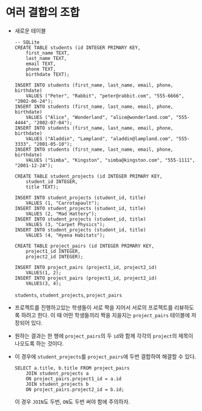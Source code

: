 # 여러 결합의 조합

- 새로운 테이블

  ```sqlite
  -- SQLite
  CREATE TABLE students (id INTEGER PRIMARY KEY,
      first_name TEXT,
      last_name TEXT,
      email TEXT,
      phone TEXT,
      birthdate TEXT);
  
  INSERT INTO students (first_name, last_name, email, phone, birthdate)
      VALUES ("Peter", "Rabbit", "peter@rabbit.com", "555-6666", "2002-06-24");
  INSERT INTO students (first_name, last_name, email, phone, birthdate)
      VALUES ("Alice", "Wonderland", "alice@wonderland.com", "555-4444", "2002-07-04");
  INSERT INTO students (first_name, last_name, email, phone, birthdate)
      VALUES ("Aladdin", "Lampland", "aladdin@lampland.com", "555-3333", "2001-05-10");
  INSERT INTO students (first_name, last_name, email, phone, birthdate)
      VALUES ("Simba", "Kingston", "simba@kingston.com", "555-1111", "2001-12-24");
      
  CREATE TABLE student_projects (id INTEGER PRIMARY KEY,
      student_id INTEGER,
      title TEXT);
      
  INSERT INTO student_projects (student_id, title)
      VALUES (1, "Carrotapault");
  INSERT INTO student_projects (student_id, title)
      VALUES (2, "Mad Hattery");
  INSERT INTO student_projects (student_id, title)
      VALUES (3, "Carpet Physics");
  INSERT INTO student_projects (student_id, title)
      VALUES (4, "Hyena Habitats");
      
  CREATE TABLE project_pairs (id INTEGER PRIMARY KEY,
      project1_id INTEGER,
      project2_id INTEGER);
  
  INSERT INTO project_pairs (project1_id, project2_id)
      VALUES(1, 2);
  INSERT INTO project_pairs (project1_id, project2_id)
      VALUES(3, 4);
  ```

  `students`, `student_projects`, `project_pairs`

- 프로젝트를 진행하고있는 학생들이 서로 짝을 지어서 서로의 프로젝트를 리뷰하도록 하려고 한다. 이 때 어떤 학생들끼리 짝을 지을지는 `project_pairs` 테이블에 저장되어 있다.

- 원하는 결과는 한 행에 `project_pairs`의 두 `id`와 함께 각각의 `project`의 제목이 나오도록 하는 것이다.

- 이 경우에 `student_projects`를 `project_pairs`에 두번 결합하여 해결할 수 있다.

  ```sqlite
  SELECT a.title, b.title FROM project_pairs
      JOIN student_projects a
      ON project_pairs.project1_id = a.id
      JOIN student_projects b
      ON project_pairs.project2_id = b.id;
  ```

  이 경우 `JOIN`도 두번, `ON`도 두번 써야 함에 주의하자.